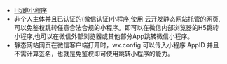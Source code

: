 
* [H5跳小程序](https://developers.weixin.qq.com/miniprogram/dev/wxcloud/guide/staticstorage/jump-miniprogram.html)
* 非个人主体并且已认证的(微信认证)小程序,使用 云开发静态网站托管的网页,可以免鉴权跳转任意合法合规的小程序。即可以在微信内部浏览器的H5跳转小程序,也可以在微信外部浏览器或其他部分App跳转微信小程序。
* 静态网站网页在微信客户端打开时，wx.config 可以传入小程序 AppID 并且不需计算签名，也就是免鉴权即可使用跳转小程序的能力。
